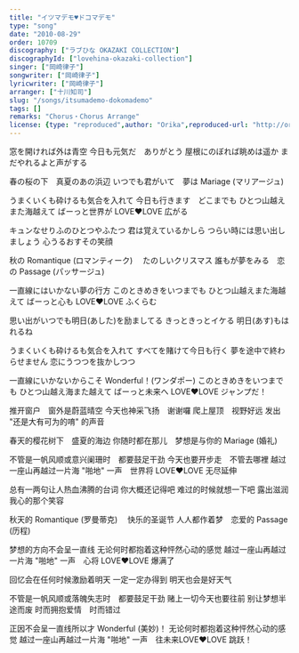 ```yaml
---
title: "イツマデモ♥ドコマデモ"
type: "song"
date: "2010-08-29"
order: 10709
discography: ["ラブひな OKAZAKI COLLECTION"]
discographyId: ["lovehina-okazaki-collection"]
singer: ["岡崎律子"]
songwriter: ["岡崎律子"]
lyricwriter: ["岡崎律子"]
arranger: ["十川知司"]
slug: "/songs/itsumademo-dokomademo"
tags: []
remarks: "Chorus・Chorus Arrange"
license: {type: "reproduced",author: "Orika",reproduced-url: "http://orikamushi.myweb.hinet.net/",reproduced-website: "織歌蟲網站"}
---
```


窓を開ければ外は青空 
今日も元気だ　ありがとう 
屋根にのぼれば眺めは遥か 
まだやれるよと声がする 

春の桜の下　真夏のあの浜辺 
いつでも君がいて　夢は Mariage (マリアージュ) 

うまくいくも砕けるも気合を入れて 
今日も行きます　どこまでも 
ひとつ山越えまた海越えて 
ばーっと世界が LOVE♥LOVE 広がる 

キュンなせりふのひとつやふたつ 
君は覚えているかしら 
つらい時には思い出しましょう 
心うるおすその笑顔 

秋の Romantique (ロマンティーク) 　たのしいクリスマス 
誰もが夢をみる　恋の Passage (パッサージュ) 

一直線にはいかない夢の行方 
このときめきをいつまでも 
ひとつ山越えまた海越えて 
ばーっと心も LOVE♥LOVE ふくらむ 

思い出がいつでも明日(あした)を励ましてる 
きっときっとイケる 
明日(あす)もはれるね 

うまくいくも砕けるも気合を入れて 
すべてを賭けて今日も行く 
夢を途中で終わらせません 
恋にうつつを抜かしつつ 

一直線にいかないからこそ Wonderful！(ワンダポー) 
このときめきをいつまでも 
ひとつ山越え海また越えて 
ばーっと未来へ LOVE♥LOVE 
ジャンプだ！

<!-- 翻译 -->

推开窗户　窗外是蔚蓝晴空 
今天也神采飞扬　谢谢囉 
爬上屋顶　视野好远 
发出 "还是大有可为的唷" 的声音 

春天的樱花树下　盛夏的海边 
你随时都在那儿　梦想是与你的 Mariage (婚礼) 

不管是一帆风顺或意兴阑珊时　都要鼓足干劲 
今天也要开步走　不管去哪裡 
越过一座山再越过一片海 
"啪地" 一声　世界将 LOVE♥LOVE 无尽延伸 

总有一两句让人热血沸腾的台词 
你大概还记得吧 
难过的时候就想一下吧 
露出滋润我心的那个笑容 

秋天的 Romantique (罗曼蒂克) 　快乐的圣诞节 
人人都作着梦　恋爱的 Passage (历程) 

梦想的方向不会呈一直线 
无论何时都抱着这种怦然心动的感觉 
越过一座山再越过一片海 
"啪地" 一声　心将 LOVE♥LOVE 爆满了 

回忆会在任何时候激励着明天 
一定一定办得到 
明天也会是好天气 

不管是一帆风顺或落魄失志时　都要鼓足干劲 
赌上一切今天也要往前 
别让梦想半途而废 
时而拥抱爱情　时而错过 

正因不会呈一直线所以才 Wonderful (美妙)！ 
无论何时都抱着这种怦然心动的感觉 
越过一座山再越过一片海 
"啪地" 一声　往未来LOVE♥LOVE 
跳跃！
